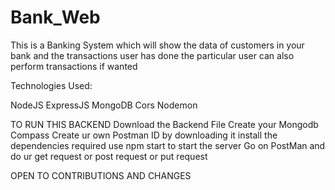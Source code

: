 # Bank_Web
This is a Banking System which will show the data of customers in your bank and the transactions user has done
the particular user can also perform transactions if wanted

Technologies Used:
 
NodeJS
ExpressJS
MongoDB
Cors
Nodemon

TO RUN THIS BACKEND
Download the Backend File
Create your Mongodb Compass
Create ur own Postman ID by downloading it
install the dependencies required
use npm start to start the server 
Go on PostMan and do ur get request or post request or put request

OPEN TO CONTRIBUTIONS AND CHANGES
  
          
 
 